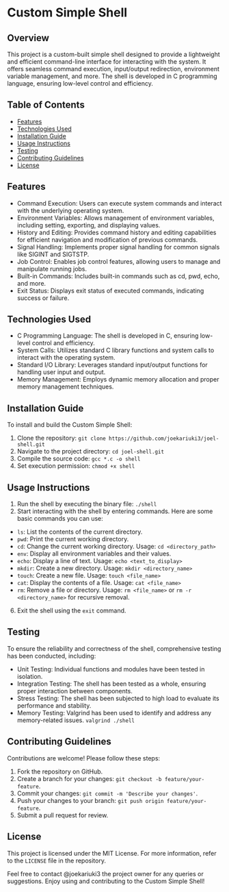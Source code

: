 # Custom Simple Shell

## Overview
This project is a custom-built simple shell designed to provide a lightweight and efficient command-line interface for interacting with the system. It offers seamless command execution, input/output redirection, environment variable management, and more. The shell is developed in C programming language, ensuring low-level control and efficiency.

## Table of Contents
- [Features](#features)
- [Technologies Used](#technologies-used)
- [Installation Guide](#installation-guide)
- [Usage Instructions](#usage-instructions)
- [Testing](#testing)
- [Contributing Guidelines](#contributing-guidelines)
- [License](#license)

## Features
- Command Execution: Users can execute system commands and interact with the underlying operating system.
- Environment Variables: Allows management of environment variables, including setting, exporting, and displaying values.
- History and Editing: Provides command history and editing capabilities for efficient navigation and modification of previous commands.
- Signal Handling: Implements proper signal handling for common signals like SIGINT and SIGTSTP.
- Job Control: Enables job control features, allowing users to manage and manipulate running jobs.
- Built-in Commands: Includes built-in commands such as cd, pwd, echo, and more.
- Exit Status: Displays exit status of executed commands, indicating success or failure.

## Technologies Used
- C Programming Language: The shell is developed in C, ensuring low-level control and efficiency.
- System Calls: Utilizes standard C library functions and system calls to interact with the operating system.
- Standard I/O Library: Leverages standard input/output functions for handling user input and output.
- Memory Management: Employs dynamic memory allocation and proper memory management techniques.

## Installation Guide
To install and build the Custom Simple Shell:

1. Clone the repository: `git clone https://github.com/joekariuki3/joel-shell.git`
2. Navigate to the project directory: `cd joel-shell.git`
3. Compile the source code: `gcc *.c -o shell`
4. Set execution permission: `chmod +x shell`

## Usage Instructions
1. Run the shell by executing the binary file: `./shell`
2. Start interacting with the shell by entering commands. Here are some basic commands you can use:
- `ls`: List the contents of the current directory.
- `pwd`: Print the current working directory.
- `cd`: Change the current working directory. Usage: `cd <directory_path>`
- `env`: Display all environment variables and their values.
- `echo`: Display a line of text. Usage: `echo <text_to_display>`
- `mkdir`: Create a new directory. Usage: `mkdir <directory_name>`
- `touch`: Create a new file. Usage: `touch <file_name>`
- `cat`: Display the contents of a file. Usage: `cat <file_name>`
- `rm`: Remove a file or directory. Usage: `rm <file_name>` or `rm -r <directory_name>` for recursive removal.
6. Exit the shell using the `exit` command.

## Testing
To ensure the reliability and correctness of the shell, comprehensive testing has been conducted, including:
- Unit Testing: Individual functions and modules have been tested in isolation.
- Integration Testing: The shell has been tested as a whole, ensuring proper interaction between components.
- Stress Testing: The shell has been subjected to high load to evaluate its performance and stability.
- Memory Testing: Valgrind has been used to identify and address any memory-related issues. `valgrind ./shell`

## Contributing Guidelines
Contributions are welcome! Please follow these steps:
1. Fork the repository on GitHub.
2. Create a branch for your changes: `git checkout -b feature/your-feature`.
3. Commit your changes: `git commit -m 'Describe your changes'`.
4. Push your changes to your branch: `git push origin feature/your-feature`.
5. Submit a pull request for review.

## License
This project is licensed under the MIT License. For more information, refer to the `LICENSE` file in the repository.

Feel free to contact @joekariuki3 the project owner for any queries or suggestions. Enjoy using and contributing to the Custom Simple Shell!
